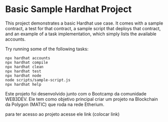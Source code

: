 # Basic Sample Hardhat Project

This project demonstrates a basic Hardhat use case. It comes with a sample contract, a test for that contract, a sample script that deploys that contract, and an example of a task implementation, which simply lists the available accounts.

Try running some of the following tasks:

```shell
npx hardhat accounts
npx hardhat compile
npx hardhat clean
npx hardhat test
npx hardhat node
node scripts/sample-script.js
npx hardhat help
```

Este projeto foi desenvolvido junto com o Bootcamp da comunidade WEB3DEV. Ele tem como objetivo principal criar um projeto na Blockchain da Polygon (MATIC) que roda na rede Etherium.

para ter acesso ao projeto acesse ele link (colocar link)